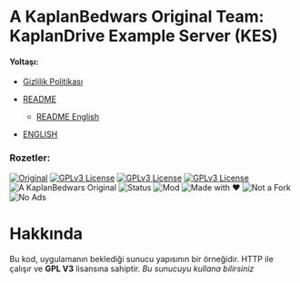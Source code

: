 # A KaplanBedwars Original Team: KaplanDrive Example Server (KES)

#### Yoltaşı:
- [Gizlilik Politikası](https://github.com/KaplanBedwars/kaplandrive/blob/main/TERMS.md)

- [README](https://github.com/KaplanBedwars/kaplandrive/blob/main/README.md)
  - [README English](https://github.com/KaplanBedwars/kaplandrive/blob/main/README_english.md)

- [ENGLISH](https://github.com/KaplanBedwars/kaplandrive/blob/main/kaplandrive-example-server/README_ENGL%C4%B0SH.md)
### Rozetler:

[![Original](https://github.com/KaplanBedwars/KaplanBedwars/blob/main/q\(1\).png)](https://choosealicense.com/licenses/mit/)
[![GPLv3 License](https://img.shields.io/badge/License-GPL%20v3-yellow.svg)](https://opensource.org/licenses/)
[![GPLv3 License](https://img.shields.io/badge/Language-JavaScript-blue)](https://opensource.org/licenses/)
[![GPLv3 License](https://img.shields.io/badge/Platform-Windows-Green)](https://opensource.org/licenses/)
![A KaplanBedwars Original](https://img.shields.io/badge/A_KaplanBedwars_Original-%E2%AD%90-orange)
![Status](https://img.shields.io/badge/status-stable-brightgreen)
![Mod](https://img.shields.io/badge/type-Server-red)
![Made with ❤️](https://img.shields.io/badge/Made_with-KaplanBedwars%E2%9D%A4-red)
![Not a Fork](https://img.shields.io/badge/100%25-Original-orange)
![No Ads](https://img.shields.io/badge/No-Ads-green)



# Hakkında

Bu kod, uygulamanın beklediği sunucu yapısının bir örneğidir. HTTP ile çalışır ve **GPL V3** lisansına sahiptir. *Bu sunucuyu kullana bilirsiniz*
